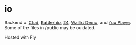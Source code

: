 # io
Backend of [Chat](https://kamiak.org/chat), [Battleship](https://kamiak.org/battleship), [24](https://kamiak.org/24), [Wailist Demo](https://wld.pages.dev), and [Yuu Player](https://yuu.pages.dev). \
Some of the files in /public may be outdated.

Hosted with Fly
